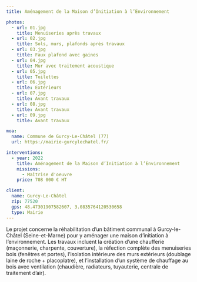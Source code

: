 ```yaml
---
title: Aménagement de la Maison d’Initiation à l’Environnement

photos:
  - url: 01.jpg
    title: Menuiseries après travaux
  - url: 02.jpg
    title: Sols, murs, plafonds après travaux
  - url: 03.jpg
    title: Faux plafond avec gaines
  - url: 04.jpg
    title: Mur avec traitement acoustique
  - url: 05.jpg
    title: Toilettes
  - url: 06.jpg
    title: Extérieurs
  - url: 07.jpg
    title: Avant travaux
  - url: 08.jpg
    title: Avant travaux
  - url: 09.jpg
    title: Avant travaux

moa:
  name: Commune de Gurcy-Le-Châtel (77)
  url: https://mairie-gurcylechatel.fr/

interventions:
  - year: 2022
    title: Aménagement de la Maison d’Initiation à l’Environnement
    missions:
      - Maîtrise d'oeuvre
    price: 708 000 € HT

client:
  name: Gurcy-Le-Châtel
  zip: 77520
  gps: 48.47301907582607, 3.0835764120530658
  type: Mairie
---
```


Le projet concerne la réhabilitation d’un bâtiment communal à Gurcy-le-Châtel
(Seine-et-Marne) pour y aménager une maison d’initiation à l’environnement. Les
travaux incluent la création d’une chaufferie (maçonnerie, charpente,
couverture), la réfection complète des menuiseries bois (fenêtres et portes),
l’isolation intérieure des murs extérieurs (doublage laine de roche +
placoplatre), et l’installation d’un système de chauffage au bois avec
ventilation (chaudière, radiateurs, tuyauterie, centrale de traitement d’air).
